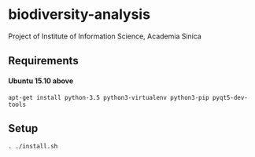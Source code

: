 # biodiversity-analysis
Project of Institute of Information Science, Academia Sinica

## Requirements

#### Ubuntu 15.10 above
```
apt-get install python-3.5 python3-virtualenv python3-pip pyqt5-dev-tools
```

## Setup

```
. ./install.sh
```
